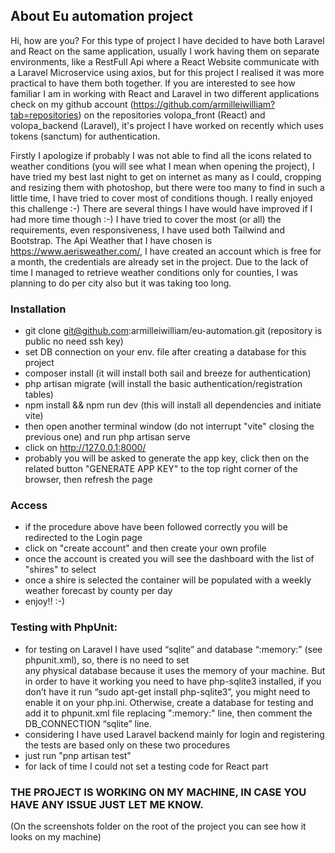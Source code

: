 ## About Eu automation project
Hi,
how are you? For this type of project I have decided to have both Laravel and React on the same application, usually I 
work having them on separate environments, like a RestFull Api where a React Website communicate with a Laravel Microservice
using axios, but for this project I realised it was more practical to have them both together. If you are interested to
see how familiar I am in working with React and Laravel in two different applications check on my github account 
(https://github.com/armilleiwilliam?tab=repositories) on the repositories volopa_front (React) and volopa_backend (Laravel), 
it's project I have worked on recently which uses tokens (sanctum) for authentication. 

Firstly I apologize if probably I was not able to find all the icons related to weather conditions (you will see what I mean when opening the project), 
I have tried my best last night to get on internet as many as I could, cropping and resizing them with photoshop, but there were too many
to find in such a little time, I have tried to cover most of conditions though.
I really enjoyed this challenge :-)
There are several things I have would have improved if I had more time though :-)
I have tried to cover the most (or all) the requirements, even responsiveness, I have used both Tailwind and Bootstrap.
The Api Weather that I have chosen is https://www.aerisweather.com/, I have created an account which is free for a month,
the credentials are already set in the project. Due to the lack of time I managed to retrieve weather conditions only
for counties, I was planning to do per city also but it was taking too long. 


### Installation
- git clone git@github.com:armilleiwilliam/eu-automation.git (repository is public no need ssh key)
- set DB connection on your env. file after creating a database for this project
- composer install (it will install both sail and breeze for authentication)
- php artisan migrate (will install the basic authentication/registration tables)
- npm install && npm run dev (this will install all dependencies and initiate vite)
- then open another terminal window (do not interrupt "vite" closing the previous one) and run php artisan serve
- click on http://127.0.0.1:8000/
- probably you will be asked to generate the app key, click then on the related button "GENERATE APP KEY" to the top 
right corner of the browser, then refresh the page

### Access
- if the procedure above have been followed correctly you will be redirected to the Login page
- click on "create account" and then create your own profile 
- once the account is created you will see the dashboard with the list of "shires" to select
- once a shire is selected the container will be populated with a weekly weather forecast by county per day
- enjoy!!  :-)

### Testing with PhpUnit:
- for testing on Laravel I have used “sqlite” and database “:memory:” (see phpunit.xml), so, there is no need to set  
  any physical database because it uses the memory of your machine. But in order to have it working you need to have
  php-sqlite3 installed, if you don’t have it run “sudo apt-get install php-sqlite3”, you might need to enable it on your
  php.ini. Otherwise, create a database for testing and add it to phpunit.xml file replacing ":memory:" line, then comment
  the DB_CONNECTION “sqlite” line.
- considering I have used Laravel backend mainly for login and registering the tests are based only on these two procedures
- just run "pnp artisan test"
- for lack of time I could not set a testing code for React part


### THE PROJECT IS WORKING ON MY MACHINE, IN CASE YOU HAVE ANY ISSUE JUST LET ME KNOW. 
(On the screenshots folder on the root of the project you can see how it looks on my machine)

